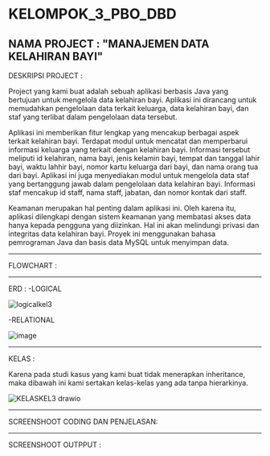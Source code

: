 # KELOMPOK_3_PBO_DBD

NAMA PROJECT : "MANAJEMEN DATA KELAHIRAN BAYI"
----------------------------------------------------------------------------------------------------------------------------------------------------------------------------------------------------------------

DESKRIPSI PROJECT : 

Project yang kami buat adalah sebuah aplikasi berbasis Java yang bertujuan untuk mengelola data kelahiran bayi. Aplikasi ini dirancang untuk memudahkan pengelolaan data terkait keluarga, data kelahiran bayi, dan staf yang terlibat dalam pengelolaan data tersebut.


Aplikasi ini memberikan fitur lengkap yang mencakup berbagai aspek terkait kelahiran bayi. Terdapat modul untuk mencatat dan memperbarui informasi keluarga yang terkait dengan kelahiran bayi. Informasi tersebut meliputi id kelahiran, nama bayi, jenis kelamin bayi, tempat dan tanggal lahir bayi, waktu lahhir bayi, nomor kartu keluarga dari bayi, dan nama orang tua dari bayi.
Aplikasi ini juga menyediakan modul untuk mengelola data staf yang bertanggung jawab dalam pengelolaan data kelahiran bayi. Informasi staf mencakup id staff, nama staff, jabatan, dan nomor kontak dari staff.


Keamanan merupakan hal penting dalam aplikasi ini. Oleh karena itu, aplikasi dilengkapi dengan sistem keamanan yang membatasi akses data hanya kepada pengguna yang diizinkan. Hal ini akan melindungi privasi dan integritas data kelahiran bayi. Proyek ini menggunakan bahasa pemrograman Java dan basis data MySQL untuk menyimpan data.

----------------------------------------------------------------------------------------------------------------------------------------------------------------------------------------------------------------
FLOWCHART :


----------------------------------------------------------------------------------------------------------------------------------------------------------------------------------------------------------------
ERD :
-LOGICAL

![logicalkel3](https://github.com/FinaAnriani/KELOMPOK_3_PBO_DBD/assets/127528115/169352af-d9db-4cf2-b8c5-e143252b3acd)

-RELATIONAL

![image](https://github.com/FinaAnriani/KELOMPOK_3_PBO_DBD/assets/127528115/143ca8da-b8e2-49dd-8657-ae033513740f)


----------------------------------------------------------------------------------------------------------------------------------------------------------------------------------------------------------------
KELAS : 

Karena pada studi kasus yang kami buat tidak menerapkan inheritance, maka dibawah ini kami sertakan kelas-kelas yang ada tanpa hierarkinya.

![KELASKEL3 drawio](https://github.com/FinaAnriani/KELOMPOK_3_PBO_DBD/assets/127528115/5da2f550-4458-47f9-852b-a61859c296b0)

----------------------------------------------------------------------------------------------------------------------------------------------------------------------------------------------------------------
SCREENSHOOT CODING DAN PENJELASAN:


----------------------------------------------------------------------------------------------------------------------------------------------------------------------------------------------------------------
SCREENSHOOT OUTPPUT :

